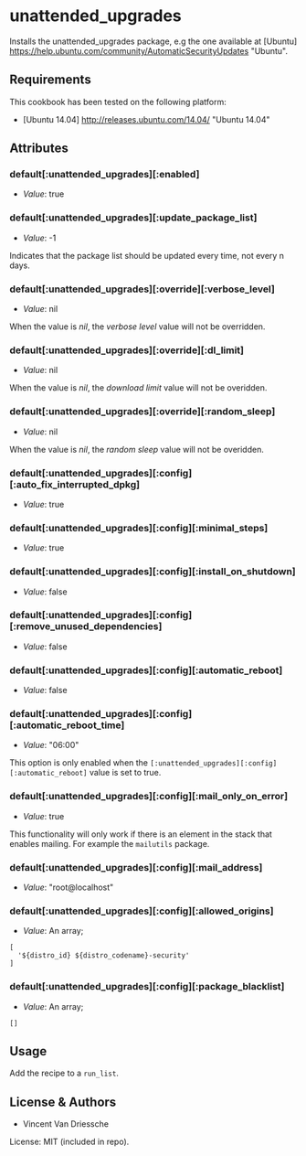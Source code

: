 # unattended_upgrades

Installs the unattended_upgrades package, e.g the one available at [Ubuntu] https://help.ubuntu.com/community/AutomaticSecurityUpdates "Ubuntu".

## Requirements

This cookbook has been tested on the following platform:

  - [Ubuntu 14.04] http://releases.ubuntu.com/14.04/ "Ubuntu 14.04"

## Attributes

### default[:unattended_upgrades][:enabled]

  - _Value_: true

### default[:unattended_upgrades][:update_package_list]

  - _Value_: -1

Indicates that the package list should be updated every time, not every n days.

### default[:unattended_upgrades][:override][:verbose_level]

  - _Value_: nil

When the value is *nil*, the *verbose level* value will not be overridden.

### default[:unattended_upgrades][:override][:dl_limit]

  - _Value_: nil

When the value is *nil*, the *download limit* value will not be overidden.

### default[:unattended_upgrades][:override][:random_sleep]

  - _Value_: nil

When the value is *nil*, the *random sleep* value will not be overidden.

### default[:unattended_upgrades][:config][:auto_fix_interrupted_dpkg]

  - _Value_: true

### default[:unattended_upgrades][:config][:minimal_steps]

  - _Value_: true

### default[:unattended_upgrades][:config][:install_on_shutdown]

  - _Value_: false

### default[:unattended_upgrades][:config][:remove_unused_dependencies]

  - _Value_: false

### default[:unattended_upgrades][:config][:automatic_reboot]

  - _Value_: false

### default[:unattended_upgrades][:config][:automatic_reboot_time]

  - _Value_: "06:00"

This option is only enabled when the
`[:unattended_upgrades][:config][:automatic_reboot]` value is set to true.

### default[:unattended_upgrades][:config][:mail_only_on_error]

  - _Value_: true

This functionality will only work if there is an element in the stack that
 enables mailing. For example the `mailutils` package.

### default[:unattended_upgrades][:config][:mail_address]

  - _Value_: "root@localhost"

### default[:unattended_upgrades][:config][:allowed_origins]

  - _Value_: An array;

```
[
  '${distro_id} ${distro_codename}-security'
]

```

### default[:unattended_upgrades][:config][:package_blacklist]

  - _Value_: An array;

```
[]
```

## Usage

Add the recipe to a `run_list`.

## License & Authors

  - Vincent Van Driessche

License: MIT (included in repo).
